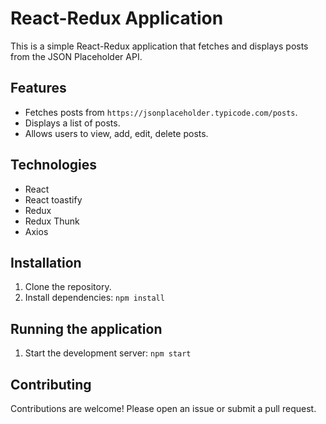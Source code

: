 # React-Redux Application

This is a simple React-Redux application that fetches and displays posts from the JSON Placeholder API.

## Features

- Fetches posts from `https://jsonplaceholder.typicode.com/posts`.
- Displays a list of posts.
- Allows users to view, add, edit, delete posts.

## Technologies

- React
- React toastify
- Redux
- Redux Thunk
- Axios

## Installation

1. Clone the repository.
2. Install dependencies: `npm install`

## Running the application

1. Start the development server: `npm start`

## Contributing

Contributions are welcome! Please open an issue or submit a pull request.
